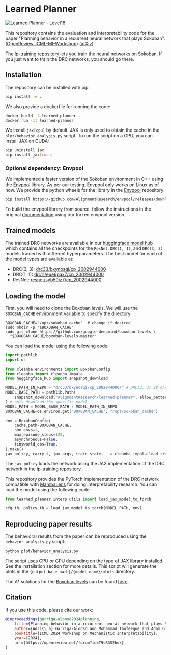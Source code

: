 # Learned Planner

![Learned Planner - Level18](https://github.com/user-attachments/assets/764939ec-1cb7-482d-a42d-72609aa76b23)


This repository contains the evaluation and interpretability code for the paper "Planning behavior in a recurrent neural network that plays Sokoban". ([OpenReview-ICML-MI-Workshop](https://openreview.net/forum?id=T9sB3S2hok)) ([arXiv](https://arxiv.org/abs/2407.15421))

The [lp-training repository](https://github.com/AlignmentResearch/lp-training/) lets you train the neural networks on Sokoban. If you just want to train the DRC networks, you should go there.

## Installation

The repository can be installed with pip:

```bash
pip install -e .
```

We also provide a dockerfile for running the code:

```bash
docker build -t learned-planner .
docker run -it learned-planner
```

We install `jax[cpu]` by default. JAX is only used to obtain the cache in the `plot/behavior_analysis.py` script. To run the script on a GPU, you can install JAX on CUDA:

```bash
pip uninstall jax
pip install jax[cuda]
```

### Optional dependency: Envpool

We implemented a faster version of the Sokoban environment in C++ using the [Envpool](https://github.com/AlignmentResearch/envpool/) library. As per our testing, Envpool only
works on Linux as of now. We provide the python wheels for the library in the [Envpool](https://github.com/AlignmentResearch/envpool/) repository:

```bash
pip install https://github.com/AlignmentResearch/envpool/releases/download/v0.2.0/envpool-0.8.4-cp310-cp310-linux_x86_64.whl
```

To build the envpool library from source, follow the instructions in the original [documentation](https://envpool.readthedocs.io/en/latest/content/build.html) using our forked envpool version.

## Trained models

The trained DRC networks are available in our [huggingface model hub](https://huggingface.co/AlignmentResearch/learned-planner) which contains all the checkpoints for the `ResNet`, `DRC(1, 1)`, and `DRC(3, 3)` models trained with different hyperparameters. The best model for each of the model types are available at:

- DRC(3, 3):  [drc33/bkynosqi/cp_2002944000](https://huggingface.co/AlignmentResearch/learned-planner/tree/main/drc33/bkynosqi/cp_2002944000)
- DRC(1, 1):  [drc11/eue6pax7/cp_2002944000](https://huggingface.co/AlignmentResearch/learned-planner/tree/main/drc11/eue6pax7/cp_2002944000)
- ResNet:  [resnet/syb50iz7/cp_2002944000](https://huggingface.co/AlignmentResearch/learned-planner/tree/main/resnet/syb50iz7/cp_2002944000)


## Loading the model

First, you will need to clone the Boxoban levels. We will use the `BOXOBAN_CACHE` environment variable to specify the directory

```
BOXOBAN_CACHE="/opt/sokoban_cache"  # change if desired
sudo mkdir -p "$BOXOBAN_CACHE"
sudo git clone https://github.com/google-deepmind/boxoban-levels \
  "$BOXOBAN_CACHE/boxoban-levels-master"
```

You can load the model using the following code:

```python
import pathlib
import os

from cleanba.environments import BoxobanConfig
from cleanba import cleanba_impala
from huggingface_hub import snapshot_download

MODEL_PATH_IN_REPO = "drc33/bkynosqi/cp_2002944000/" # DRC(3, 3) 2B checkpoint
MODEL_BASE_PATH = pathlib.Path(
    snapshot_download("AlignmentResearch/learned-planner", allow_patterns=[MODEL_PATH_IN_REPO + "*"]),
) # only download the specific model
MODEL_PATH = MODEL_BASE_PATH / MODEL_PATH_IN_REPO
BOXOBAN_CACHE=os.environ.get("BOXOBAN_CACHE", "/opt/sokoban_cache")

env = BoxobanConfig(
    cache_path=BOXOBAN_CACHE,
    num_envs=1,
    max_episode_steps=120,
    asynchronous=False,
    tinyworld_obs=True,
).make()
jax_policy, carry_t, jax_args, train_state, _ = cleanba_impala.load_train_state(MODEL_PATH, env)
```

The `jax_policy` loads the network using the JAX implementation of the DRC network in the [lp-training repository](https://github.com/AlignmentResearch/lp-training/).

This repository provides the PyTorch implementation of the DRC network compatible with [MambaLens](https://github.com/taufeeque9/MambaLens/) for doing interpretability research. You can load the model using the following code:

```python
from learned_planner.interp.utils import load_jax_model_to_torch

cfg_th, policy_th = load_jax_model_to_torch(MODEL_PATH, env)
```

## Reproducing paper results

The behavioral results from the paper can be reproduced using the `behavior_analysis.py` script:

```bash
python plot/behavior_analysis.py
```

The script uses CPU or GPU depending on the type of JAX library installed. See the installation section for more details. This script will generate the plots in the `{output_base_path}/{model_name}/plots` directory.

The A* solutions for the [Boxoban levels](https://github.com/google-deepmind/boxoban-levels) can be found [here](https://huggingface.co/datasets/AlignmentResearch/boxoban-astar-solutions).

## Citation

If you use this code, please cite our work:

```bibtex
@inproceedings{garriga-alonso2024planning,
    title={Planning behavior in a recurrent neural network that plays Sokoban},
    author={Adri{\`a} Garriga-Alonso and Mohammad Taufeeque and Adam Gleave},
    booktitle={ICML 2024 Workshop on Mechanistic Interpretability},
    year={2024},
    url={https://openreview.net/forum?id=T9sB3S2hok}
}
```
